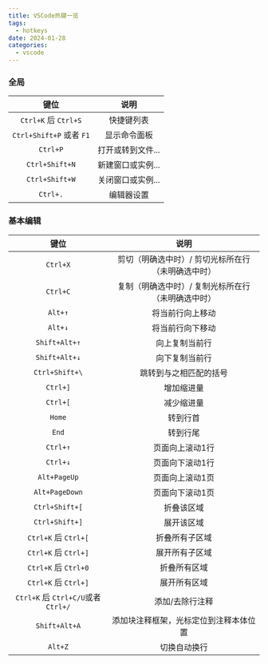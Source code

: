 ```yaml
---
title: VSCode热键一览
tags: 
  - hotkeys 
date: 2024-01-28
categories:
  - vscode
---
```


### 全局

|键位|说明|
|:-:|:-:|
|``Ctrl+K`` 后 ``Ctrl+S``|快捷键列表|
|``Ctrl+Shift+P`` 或者 ``F1``|显示命令面板|
|``Ctrl+P``|打开或转到文件...|
|``Ctrl+Shift+N``|新建窗口或实例...|
|``Ctrl+Shift+W``|关闭窗口或实例...|
|``Ctrl+.``|编辑器设置|

### 基本编辑

|键位|说明|
|:-:|:-:|
|``Ctrl+X``|剪切（明确选中时）/ 剪切光标所在行（未明确选中时）|
|``Ctrl+C``|复制（明确选中时）/ 复制光标所在行（未明确选中时）|
|``Alt+↑``|将当前行向上移动|
|``Alt+↓``|将当前行向下移动|
|``Shift+Alt+↑``|向上复制当前行|
|``Shift+Alt+↓``|向下复制当前行|
|``Ctrl+Shift+\``|跳转到与之相匹配的括号|
|``Ctrl+]``|增加缩进量|
|``Ctrl+[``|减少缩进量|
|``Home``|转到行首|
|``End``|转到行尾|
|``Ctrl+↑``|页面向上滚动1行|
|``Ctrl+↓``|页面向下滚动1行|
|``Alt+PageUp``|页面向上滚动1页|
|``Alt+PageDown``|页面向下滚动1页|
|``Ctrl+Shift+[``|折叠该区域|
|``Ctrl+Shift+]``|展开该区域|
|``Ctrl+K`` 后 ``Ctrl+[``|折叠所有子区域|
|``Ctrl+K`` 后 ``Ctrl+]``|展开所有子区域|
|``Ctrl+K`` 后 ``Ctrl+0``|折叠所有区域|
|``Ctrl+K`` 后 ``Ctrl+]``|展开所有区域|
|``Ctrl+K`` 后 ``Ctrl+C/U``或者``Ctrl+/``|添加/去除行注释|
|``Shift+Alt+A``|添加块注释框架，光标定位到注释本体位置|
|``Alt+Z``|切换自动换行|